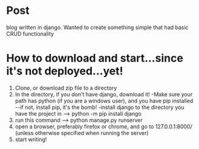# Post
blog written in django.  Wanted to create something simple that had basic CRUD functionality
# How to download and start...since it's not deployed...yet!
  1.  Clone, or download zip file to a directory
  2.  In the directory, if you don't have django, download it!
        -Make sure your path has python (if you are a windows user), and you have pip installed
              --if not, install pip, it's the bomb!
        -install django to the directory you have the project in --> python -m pip install django
  3.  run this command --> python manage.py runserver
  4.  open a browser, preferably firefox or chrome, and go to 127.0.0.1:8000/ (unless otherwise specified when running the server)
  5.  start writing!
